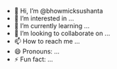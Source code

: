 - 👋 Hi, I’m @bhowmicksushanta
- 👀 I’m interested in ...
- 🌱 I’m currently learning ...
- 💞️ I’m looking to collaborate on ...
- 📫 How to reach me ...
- 😄 Pronouns: ...
- ⚡ Fun fact: ...

<!---
bhowmicksushanta/bhowmicksushanta is a ✨ special ✨ repository because its `README.md` (this file) appears on your GitHub profile.
You can click the Preview link to take a look at your changes.
--->
